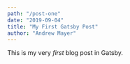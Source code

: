 ```yaml
---
path: "/post-one"
date: "2019-09-04"
title: "My First Gatsby Post"
author: "Andrew Mayer"
---
```


This is my very *first* blog post in Gatsby.